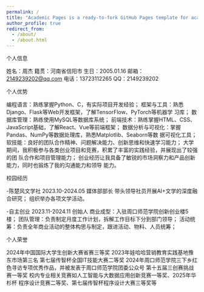 ```yaml
---
permalink: /
title: "Academic Pages is a ready-to-fork GitHub Pages template for academic personal websites"
author_profile: true
redirect_from: 
  - /about/
  - /about.html
---
```


个人信息

姓名：周杰
籍贯：河南省信阳市
生日：2005.01.16
邮箱：2149239202@qq.com
电话：13723112265
QQ：2149239202



个人优势

编程语言：熟练掌握Python、C，有实际项目开发经验；
框架与工具：熟悉Django、Flask等Web开发框架，了解TensorFlow、PyTorch等机器学
习库；
数据库管理：熟练使用MySQL等数据库系统；
前端技术：熟练掌握HTML、CSS、JavaScript基础，了解React、Vue等前端框架；
数据分析与可视化：掌握Pandas、NumPy等数据处理库，熟悉Matplotlib、Seaborn等数
据可视化工具；
软技能：良好的团队合作精神、问题解决能力、创新思维和快速学习能力；
大学期间，我积极参与各类创业项目和竞赛，积累了丰富的实践经验，并展现出了较强的团
队合作和项目管理能力；
创业经历让我具备了敏锐的市场洞察力和产品创新能力，同时也锻炼了我的沟通能力和领导
能力。



校园经历

-陈楚风文学社 2023.10-2024.05 媒体部部长
  带头领导社员开展AI+文学的深度融合研究；
  组织举办各项文学活动。

-自主创业 2023.11-2024.11 创始人
  商业成型：入驻周口师范学院创新创业楼5楼；
  团队管理：负责制定月度工作计划，拆解工作目标下分到部门领导；
  活动统筹：负责全年商业活动的整体构思与制定，跟进活动、物料、人员统筹；



个人荣誉

  2024年中国国际大学生创新大赛省赛三等奖
  2023年娃哈哈营销教育实践基地豫东市场第三名
  第七届传智杯全国IT技能大赛二等奖
  2024年周口师范学院三下乡红色寻访专项优秀作品，并被发表于周口师范学院团委公众号
  第十五届三创赛挑战赛一等奖
  校内专业相关竞赛如人工智能与大数据应用创新竞赛一等奖、2025年华杉杯
  程序设计竞赛二等奖、第七届传智杯程序设计大赛三等奖等
